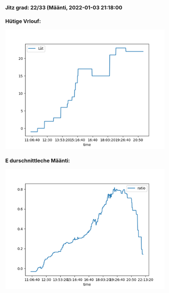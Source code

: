 ### Jitz grad: 22/33 (Määnti, 2022-01-03 21:18:00

### Hütige Vrlouf:
![Graph](Today.png)

### E durschnittleche Määnti:
![Graph](Määnti.png)